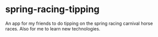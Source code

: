 # spring-racing-tipping
An app for my friends to do tipping on the spring racing carnival horse races.  Also for me to learn new technologies.
